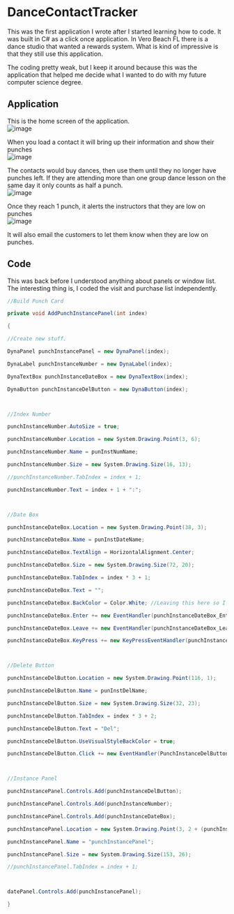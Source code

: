 # DanceContactTracker
This was the first application I wrote after I started learning how to code. It was built in C# as a click once application. In Vero Beach FL there is a dance studio that wanted a rewards system. What is kind of impressive is that they still use this application. 

The coding pretty weak, but I keep it around because this was the application that helped me decide what I wanted to do with my future computer science degree. 

## Application
This is the home screen of the application. </br>
![image](https://user-images.githubusercontent.com/93277335/149252941-5835a63f-b46e-468c-b455-b6c9410a8ced.png)
 

When you load a contact it will bring up their information and show their punches</br>
 ![image](https://user-images.githubusercontent.com/93277335/149252959-4b2bd15c-30f2-4393-bb51-0e6e0d9cce2f.png)


The contacts would buy dances, then use them until they no longer have punches left. If they are attending more than one group dance lesson on the same day it only counts as half a punch. </br>
 ![image](https://user-images.githubusercontent.com/93277335/149252973-bda8addc-8f62-4a8d-93c0-5b76bd034171.png)

Once they reach 1 punch, it alerts the instructors that they are low on punches</br>
 ![image](https://user-images.githubusercontent.com/93277335/149252984-1c72ede4-1b73-45af-8711-7616bc9238dd.png)

It will also email the customers to let them know when they are low on punches. 

## Code
This was back before I understood anything about panels or window list. The interesting thing is, I coded the visit and purchase list independently. 
```c#
//Build Punch Card

private void AddPunchInstancePanel(int index)

{

//Create new stuff.

DynaPanel punchInstancePanel = new DynaPanel(index);

DynaLabel punchInstanceNumber = new DynaLabel(index);

DynaTextBox punchInstanceDateBox = new DynaTextBox(index);

DynaButton punchInstanceDelButton = new DynaButton(index);



//Index Number

punchInstanceNumber.AutoSize = true;

punchInstanceNumber.Location = new System.Drawing.Point(3, 6);

punchInstanceNumber.Name = punInstNumName;

punchInstanceNumber.Size = new System.Drawing.Size(16, 13);

//punchInstanceNumber.TabIndex = index + 1;

punchInstanceNumber.Text = index + 1 + ":";



//Date Box

punchInstanceDateBox.Location = new System.Drawing.Point(38, 3);

punchInstanceDateBox.Name = punInstDateName;

punchInstanceDateBox.TextAlign = HorizontalAlignment.Center;

punchInstanceDateBox.Size = new System.Drawing.Size(72, 20);

punchInstanceDateBox.TabIndex = index * 3 + 1;

punchInstanceDateBox.Text = "";

punchInstanceDateBox.BackColor = Color.White; //Leaving this here so I can edit later. I want it to turn Yellow when half punch.

punchInstanceDateBox.Enter += new EventHandler(punchInstanceDateBox_Enter);

punchInstanceDateBox.Leave += new EventHandler(punchInstanceDateBox_Leave);

punchInstanceDateBox.KeyPress += new KeyPressEventHandler(punchInstanceDateBox_KeyPress);



//Delete Button

punchInstanceDelButton.Location = new System.Drawing.Point(116, 1);

punchInstanceDelButton.Name = punInstDelName;

punchInstanceDelButton.Size = new System.Drawing.Size(32, 23);

punchInstanceDelButton.TabIndex = index * 3 + 2;

punchInstanceDelButton.Text = "Del";

punchInstanceDelButton.UseVisualStyleBackColor = true;

punchInstanceDelButton.Click += new EventHandler(PunchInstanceDelButton_Click);



//Instance Panel

punchInstancePanel.Controls.Add(punchInstanceDelButton);

punchInstancePanel.Controls.Add(punchInstanceNumber);

punchInstancePanel.Controls.Add(punchInstanceDateBox);

punchInstancePanel.Location = new System.Drawing.Point(3, 2 + (punchInstanceHeight * index));

punchInstancePanel.Name = "punchInstancePanel";

punchInstancePanel.Size = new System.Drawing.Size(153, 26);

//punchInstancePanel.TabIndex = index + 1;



datePanel.Controls.Add(punchInstancePanel);

}
```


